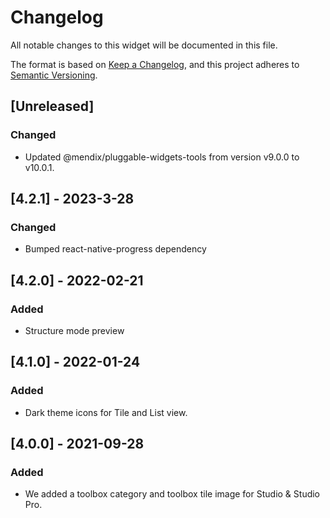 # Changelog

All notable changes to this widget will be documented in this file.

The format is based on [Keep a Changelog](https://keepachangelog.com/en/1.0.0/), and this project adheres to [Semantic Versioning](https://semver.org/spec/v2.0.0.html).

## [Unreleased]

### Changed

-   Updated @mendix/pluggable-widgets-tools from version v9.0.0 to v10.0.1.

## [4.2.1] - 2023-3-28

### Changed

-   Bumped react-native-progress dependency

## [4.2.0] - 2022-02-21

### Added

-   Structure mode preview

## [4.1.0] - 2022-01-24

### Added

-   Dark theme icons for Tile and List view.

## [4.0.0] - 2021-09-28

### Added

-   We added a toolbox category and toolbox tile image for Studio & Studio Pro.
